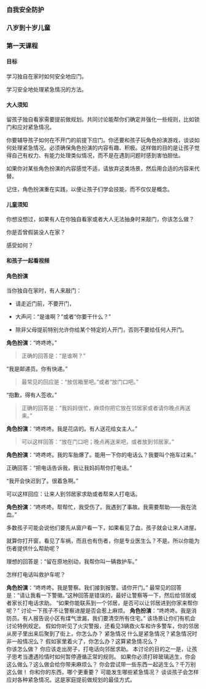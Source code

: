 ### 自我安全防护

### 八岁到十岁儿童 

### 第一天课程 

#### 目标

学习独自在家时如何安全地应门。 

学习安全地处理紧急情况的方法。

#### 大人须知

留孩子独自看家需要提前做规划。共同讨论能帮你们确定并强化一些规则，比如锁门和应对紧急情况。

你要辅导孩子如何在不开门的前提下应门。你还要和孩子玩角色扮演游戏，谈谈如何处理紧急情况。必须确保角色扮演的内容有趣、积极。这样做的目的是让孩子觉得自己有权力、有能力处理类似情况，而不是在遇到问题时感到害怕胆怯。

如果你对某些角色扮演的内容感觉不适，请放弃这类场景，然后用合适的内容来代替。

记住，角色扮演重在实践，以便让孩子们学会技能，而不仅仅是概念。

#### 儿童须知

你想没想过，如果有人在你独自看家或者大人无法抽身时来敲门，你该怎么做？

你是否曾假装没人在家？

感受如何？

#### 和孩子一起看视频 

#### 角色扮演

当你独自在家时，有人来敲门：

* 请走近门前，不要开门，

* 大声问：“是谁啊？”或者“你要干什么？”

* 除非父母提前特别允许你给某个特定的人开门，否则不要给任何人开门。

**角色扮演**：“咚咚咚。”

> 正确的回答是：“是谁啊？”

“我是邮递员。你有快递。”

> 最常见的回应是：“放信箱里吧。”或者“放门口吧。”

“抱歉，得有人签收。”

> 正确的回答是：“我妈妈很忙，麻烦你把它放在邻居家或者请你晚点再送来。”

**角色扮演**：“咚咚咚。我是花店的。有人送花给女主人。”

> 可以这样回答：“放在门口吧；晚点再送来吧，或者放到邻居家。”

**角色扮演**：“咚咚咚。我的车胎爆了。能用一下你的电话么？我要叫个拖车过来。”

正确回答：“把电话告诉我，我让我妈妈帮你打电话。”

“我开会快迟到了。很着急啊。”

可以这样回应：让来人到邻居家求助或者帮来人打电话。

**角色扮演**：“咚咚咚。帮帮忙，我受伤了。我遇到了事故。我需要帮助——我在流血。”

多数孩子可能会说他们要先从窗户看一下，如果看见了血，孩子就会让来人进屋。

就算你打开窗，看见了车祸，而且也有伤者，你是专业医生么？不是。所以你能为伤者提供什么帮助呢？

理想的回答是：“留在原地别动，我帮你叫一辆救护车。”

怎样打电话叫救护车呢？

**角色扮演**：“咚咚咚。我是警察。我们接到报警。请你开门。”
最常见的回答是：“请让我看一下警徽。”这种回答是错误的，最好让警察等一下，然后给邻居或者家长打电话求助。
“如果你能联系到一个邻居，是否可以让邻居进到你家来帮你呢？”
讨论一下孩子不让警察进屋是否会惹上麻烦。 
**角色扮演**：“咚咚咚。我是消防员。有人报告说小区有煤气泄漏，我们要清空所有住宅。”
该场景让你们有机会讨论特例规定。
假如你听见了火灾警报，还看见3辆救火车和许多警车，你的邻居从房子里出来后聚到了街上，你怎么办？
紧急情况
什么是紧急情况？紧急情况时非一般情况么？
假如家里着火了，你怎么办？这算紧急情况么？  
你该怎么做？
你应该走出房子，打电话向邻居求助。
 本讨论的目的之一是，让孩子思考当遭遇险情时如何暂停遵循正常的规则。
如果你必须打碎玻璃逃生，你会这么做么？这么做会给你带来麻烦么？
你会尝试带一些东西一起逃生么？千万别这么做！
你和你的东西，哪个更重要？ 
可能发生哪些紧急情况？
谈谈孩子会怎样应对各种紧急情况。这是家庭提前做规划的最佳方式。

